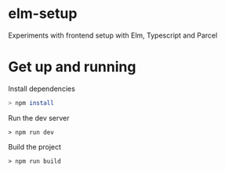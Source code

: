 # elm-setup

Experiments with frontend setup with Elm, Typescript and Parcel

# Get up and running

Install dependencies

```sh
> npm install
```

Run the dev server

```
> npm run dev
```

Build the project

```
> npm run build
```
